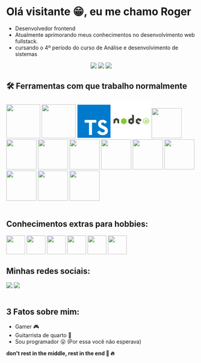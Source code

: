
# Olá visitante :grin:, eu me chamo **Roger** 
- Desenvolvedor frontend
- Atualmente aprimorando meus conhecimentos no desenvolvimento web fullstack.
- cursando o 4º período do curso de Análise e desenvolvimento de sistemas

<div align="center">
  <img height="160em" src="https://github-readme-stats.vercel.app/api?username=RogerAlbuquerque&show_icons=true&theme=radical&include_all_commits=true&count_private=true"/>
  <img height="160em" src="https://github-readme-streak-stats.herokuapp.com/?user=RogerAlbuquerque&theme=radical&hide_border=false"/>
  <img height="160em" src="https://github-readme-stats.vercel.app/api/top-langs/?username=RogerAlbuquerque&layout=compact&langs_count=7&theme=radical"/>
</div>

    
## 🛠 **Ferramentas com que trabalho normalmente**

<div>
     <img src="https://cdn.jsdelivr.net/gh/devicons/devicon/icons/react/react-original-wordmark.svg"                width="90" height="90"/>     
     <img src="https://cdn.jsdelivr.net/gh/devicons/devicon/icons/nextjs/nextjs-original-wordmark.svg"              width="90" height="90"/> 
     <img src="https://raw.githubusercontent.com/devicons/devicon/master/icons/typescript/typescript-original.svg"  width="90" height="90"/>
     <img src="https://raw.githubusercontent.com/devicons/devicon/master/icons/nodejs/nodejs-original-wordmark.svg" width="100" height="100"/>
     <img src="https://cdn.jsdelivr.net/gh/devicons/devicon/icons/express/express-original-wordmark.svg"            width="80" height="80"/>
     <img src="https://cdn.jsdelivr.net/gh/devicons/devicon/icons/mongodb/mongodb-original-wordmark.svg"            width="80" height="80"/>
     <img src="https://cdn.jsdelivr.net/gh/devicons/devicon/icons/mysql/mysql-original-wordmark.svg"                width="80" height="80"/>
     <img src="https://cdn.jsdelivr.net/gh/devicons/devicon/icons/docker/docker-original-wordmark.svg"              width="80" height="80"/>
     <img src="https://cdn.jsdelivr.net/gh/devicons/devicon/icons/npm/npm-original-wordmark.svg"                    width="80" height="80"/>
     <img src="https://cdn.jsdelivr.net/gh/devicons/devicon/icons/figma/figma-original.svg"                         width="80" height="80"/>
     <img src="https://cdn.jsdelivr.net/gh/devicons/devicon/icons/html5/html5-original.svg"                         width="80" height="80"/>           
     <img src="https://cdn.jsdelivr.net/gh/devicons/devicon/icons/css3/css3-original-wordmark.svg"                  width="80" height="80"/>     
     <img src="https://cdn.jsdelivr.net/gh/devicons/devicon/icons/bootstrap/bootstrap-original-wordmark.svg"        width="80" height="80"/> 
     <img src="https://cdn.jsdelivr.net/gh/devicons/devicon/icons/javascript/javascript-original.svg"               width="80" height="80"/>
    



</div>
<br>

## Conhecimentos extras para hobbies:

<div> 
     <img src="https://cdn.jsdelivr.net/gh/devicons/devicon/icons/php/php-original.svg"                     width="50" height="50"/>
     <img src="https://cdn.jsdelivr.net/gh/devicons/devicon/icons/apache/apache-original-wordmark.svg"      width="50" height="50"/>
     <img src="https://cdn.jsdelivr.net/gh/devicons/devicon/icons/mysql/mysql-original-wordmark.svg"        width="50" height="50"/>
     <img src="https://cdn.jsdelivr.net/gh/devicons/devicon/icons/linux/linux-original.svg"                 width="50" height="50"/>
     <img src="https://cdn.jsdelivr.net/gh/devicons/devicon/icons/c/c-original.svg"                         width="50" height="50"/>
     <img src="https://cdn.jsdelivr.net/gh/devicons/devicon/icons/cplusplus/cplusplus-original.svg"         width="50" height="50"/>
     
</div>

## Minhas redes sociais:
<div> 
<a href="https://instagram.com/estudahack" target="_blank"><img src="https://img.shields.io/badge/-Instagram-%23E4405F?style=for-the-badge&logo=instagram&logoColor=white" target="_blank"></a>
<a href="https://www.linkedin.com/in/roger-albuquerque" target="_blank"><img src="https://img.shields.io/badge/-LinkedIn-%230077B5?style=for-the-badge&logo=linkedin&logoColor=white" target="_blank"></a> 
</div> 

<br>

## 3 Fatos sobre mim:
   - Gamer :video_game:
   - Guitarrista de quarto :guitar:
   - Sou programador :open_mouth: (Por essa você não esperava)
   
 
**don't rest in the middle, rest in the end :triumph: :fire:**

          
